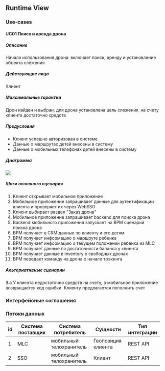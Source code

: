 ## Runtime View

<!-- Представление во время выполнения описывает конкретное поведение и взаимодействие строительных блоков системы в виде сценариев из следующих областей:
- важные сценарии использования или функции: как строительные блоки выполняют их?
- взаимодействие на критических внешних интерфейсах: как строительные блоки   взаимодействуют с пользователями и соседними системами?
- эксплуатация и администрирование: запуск, начало работы, остановка
- сценарии ошибок и исключений -->

### Use-cases

#### UC01 Поиск и аренда дрона
##### Описание
Начало использования дрона: включает поиск, аренду и установление объекта слежения
##### Действующие лица
Клиент
##### Максимальные гарантии
Дрон найден и выбран, для дрона установлена цель слежения, на счету клиента достаточно средств
##### Предусловия
* Клиент успешно авторизован в системе
* Данные о маршрутах детей внесены в систему
* Данные о мобильных телефонах детей внесены в систему
##### Диаграмма
![](embed:UC01)
##### Шаги основного сценария
1. Клиент открывает мобильное приложение 
2. Мобильное приложение запрашивает данные для аутентификации клиента и проверяет их через WebSSO
3. Клиент выбирает раздел "Заказ дрона"
4. Мобильное приложение запрашивает backend для поиска дрона
5. Backend мобильного приложения запускает на BPM сценарий поиска дрона
6. BPM получает в CRM данные по клиенту и его детям
7. BPM получает информацию о маршруте ребенка
8. BPM получает информацию о текущем положении ребенка из MLC
9. BPM получает данные по достаточности баланса у клиента
10. BPM получает данные в inventory о свободных дронах
11. BPM передает команду на дрона о начале трэкинга
    
##### Альтернативные сценарии
9.a У клиента недостаточно средств на счету, в мобильное приложение возвращается код ошибки. Клиенту предлагается пополнить счет


### Интерфейсные соглашения

### Потоки данных

<!-- Возможные варианты типа интеграции:
* REST API
* GRPC
* SOAP
* CDC
* DB Link
* Kafka
* RabbitMQ
* Файловый обмен
  
* Регламент интеграции: online/bath-->

|id|Система поставщик|Система потребитель|Сущности|Тип интеграции|
---|-----------------|-------------------|--------|---------------
|1|MLC|мобильный телохранитель|Геопозиция клиента|REST API|
|2|SSO|мобильный телохранитель|Клиент|REST API|